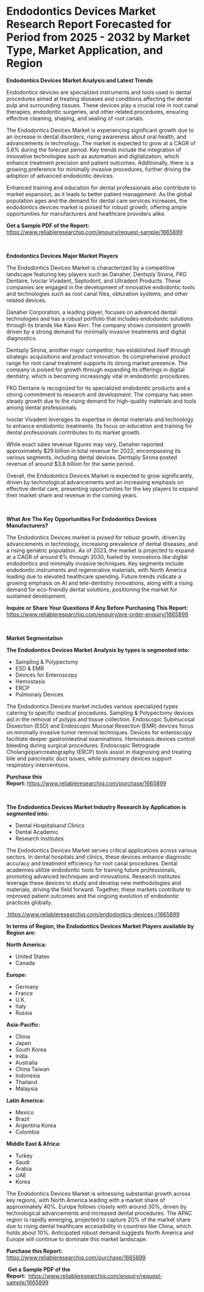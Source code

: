 <p><h1>Endodontics Devices Market Research Report Forecasted for Period from 2025 -  2032 by Market Type, Market Application, and Region</h1></p><p><strong>Endodontics Devices Market Analysis and Latest Trends</strong></p>
<p><p>Endodontics devices are specialized instruments and tools used in dental procedures aimed at treating diseases and conditions affecting the dental pulp and surrounding tissues. These devices play a crucial role in root canal therapies, endodontic surgeries, and other related procedures, ensuring effective cleaning, shaping, and sealing of root canals.</p><p>The Endodontics Devices Market is experiencing significant growth due to an increase in dental disorders, rising awareness about oral health, and advancements in technology. The market is expected to grow at a CAGR of 5.6% during the forecast period. Key trends include the integration of innovative technologies such as automation and digitalization, which enhance treatment precision and patient outcomes. Additionally, there is a growing preference for minimally invasive procedures, further driving the adoption of advanced endodontic devices.</p><p>Enhanced training and education for dental professionals also contribute to market expansion, as it leads to better patient management. As the global population ages and the demand for dental care services increases, the endodontics devices market is poised for robust growth, offering ample opportunities for manufacturers and healthcare providers alike.</p></p>
<p><strong>Get a Sample PDF of the Report:&nbsp;</strong> <a href="https://www.reliableresearchiq.com/enquiry/request-sample/1665899?utm_campaign=3308&utm_medium=2&utm_source=Github&utm_content=ia&utm_term=13042025&utm_id=endodontics-devices">https://www.reliableresearchiq.com/enquiry/request-sample/1665899</a></p>
<p>&nbsp;</p>
<p><strong>Endodontics Devices Major Market Players</strong></p>
<p><p>The Endodontics Devices Market is characterized by a competitive landscape featuring key players such as Danaher, Dentsply Sirona, FKG Dentaire, Ivoclar Vivadent, Septodont, and Ultradent Products. These companies are engaged in the development of innovative endodontic tools and technologies such as root canal files, obturation systems, and other related devices.</p><p>Danaher Corporation, a leading player, focuses on advanced dental technologies and has a robust portfolio that includes endodontic solutions through its brands like Kavo Kerr. The company shows consistent growth driven by a strong demand for minimally invasive treatments and digital diagnostics.</p><p>Dentsply Sirona, another major competitor, has established itself through strategic acquisitions and product innovation. Its comprehensive product range for root canal treatment supports its strong market presence. The company is poised for growth through expanding its offerings in digital dentistry, which is becoming increasingly vital in endodontic procedures.</p><p>FKG Dentaire is recognized for its specialized endodontic products and a strong commitment to research and development. The company has seen steady growth due to the rising demand for high-quality materials and tools among dental professionals.</p><p>Ivoclar Vivadent leverages its expertise in dental materials and technology to enhance endodontic treatments. Its focus on education and training for dental professionals contributes to its market growth.</p><p>While exact sales revenue figures may vary, Danaher reported approximately $29 billion in total revenue for 2022, encompassing its various segments, including dental devices. Dentsply Sirona posted revenue of around $3.8 billion for the same period.</p><p>Overall, the Endodontics Devices Market is expected to grow significantly, driven by technological advancements and an increasing emphasis on effective dental care, presenting opportunities for the key players to expand their market share and revenue in the coming years.</p></p>
<p>&nbsp;</p>
<p><strong>What Are The Key Opportunities For Endodontics Devices Manufacturers?</strong></p>
<p><p>The Endodontics Devices market is poised for robust growth, driven by advancements in technology, increasing prevalence of dental diseases, and a rising geriatric population. As of 2023, the market is projected to expand at a CAGR of around 6% through 2030, fueled by innovations like digital endodontics and minimally invasive techniques. Key segments include endodontic instruments and regenerative materials, with North America leading due to elevated healthcare spending. Future trends indicate a growing emphasis on AI and tele-dentistry innovations, along with a rising demand for eco-friendly dental solutions, positioning the market for sustained development.</p></p>
<p><strong>Inquire or Share Your Questions If Any Before Purchasing This Report:</strong> <a href="https://www.reliableresearchiq.com/enquiry/pre-order-enquiry/1665899?utm_campaign=3308&utm_medium=2&utm_source=Github&utm_content=ia&utm_term=13042025&utm_id=endodontics-devices">https://www.reliableresearchiq.com/enquiry/pre-order-enquiry/1665899</a></p>
<p>&nbsp;</p>
<p><strong>Market Segmentation</strong></p>
<p><strong>The Endodontics Devices Market Analysis by types is segmented into:</strong></p>
<p><ul><li>Sampling & Polypectomy</li><li>ESD & EMR</li><li>Devices for Enteroscopy</li><li>Hemostasis</li><li>ERCP</li><li>Pulmonaly Devices</li></ul></p>
<p><p>The Endodontics Devices market includes various specialized types catering to specific medical procedures. Sampling & Polypectomy devices aid in the removal of polyps and tissue collection. Endoscopic Submucosal Dissection (ESD) and Endoscopic Mucosal Resection (EMR) devices focus on minimally invasive tumor removal techniques. Devices for enteroscopy facilitate deeper gastrointestinal examinations. Hemostasis devices control bleeding during surgical procedures. Endoscopic Retrograde Cholangiopancreatography (ERCP) tools assist in diagnosing and treating bile and pancreatic duct issues, while pulmonary devices support respiratory interventions.</p></p>
<p><strong>Purchase this Report:&nbsp;</strong><a href="https://www.reliableresearchiq.com/purchase/1665899?utm_campaign=3308&utm_medium=2&utm_source=Github&utm_content=ia&utm_term=13042025&utm_id=endodontics-devices">https://www.reliableresearchiq.com/purchase/1665899</a></p>
<p>&nbsp;</p>
<p><strong>The Endodontics Devices Market Industry Research by Application is segmented into:</strong></p>
<p><ul><li>Dental Hospitalsand Clinics</li><li>Dental Academic</li><li>Research Institutes</li></ul></p>
<p><p>The Endodontics Devices Market serves critical applications across various sectors. In dental hospitals and clinics, these devices enhance diagnostic accuracy and treatment efficiency for root canal procedures. Dental academies utilize endodontic tools for training future professionals, promoting advanced techniques and innovations. Research institutes leverage these devices to study and develop new methodologies and materials, driving the field forward. Together, these markets contribute to improved patient outcomes and the ongoing evolution of endodontic practices globally.</p></p>
<p><a href="https://www.reliableresearchiq.com/endodontics-devices-r1665899?utm_campaign=3308&utm_medium=2&utm_source=Github&utm_content=ia&utm_term=13042025&utm_id=endodontics-devices">&nbsp;https://www.reliableresearchiq.com/endodontics-devices-r1665899</a></p>
<p><strong>In terms of Region, the Endodontics Devices Market Players available by Region are:</strong></p>
<p>
    <p> <strong> North America: </strong>
        <ul>
            <li>United States</li>
            <li>Canada</li>
        </ul>
        </p> 
    <p> <strong> Europe: </strong>
        <ul>
            <li>Germany</li>
            <li>France</li>
            <li>U.K.</li>
            <li>Italy</li>
            <li>Russia</li>
        </ul>
        </p> 
    <p> <strong> Asia-Pacific: </strong>
        <ul>
            <li>China</li>
            <li>Japan</li>
            <li>South Korea</li>
            <li>India</li>
            <li>Australia</li>
            <li>China Taiwan</li>
            <li>Indonesia</li>
            <li>Thailand</li>
            <li>Malaysia</li>
        </ul>
        </p> 
    <p> <strong> Latin America: </strong>
        <ul>
            <li>Mexico</li>
            <li>Brazil</li>
            <li>Argentina Korea</li>
            <li>Colombia</li>
        </ul>
        </p> 
    <p> <strong> Middle East & Africa: </strong>
        <ul>
            <li>Turkey</li>
            <li>Saudi</li>
            <li>Arabia</li>
            <li>UAE</li>
            <li>Korea</li>
        </ul>
    </p>
    </p>
<p><p>The Endodontics Devices Market is witnessing substantial growth across key regions, with North America leading with a market share of approximately 40%. Europe follows closely with around 30%, driven by technological advancements and increased dental procedures. The APAC region is rapidly emerging, projected to capture 20% of the market share due to rising dental healthcare accessibility in countries like China, which holds about 10%. Anticipated robust demand suggests North America and Europe will continue to dominate this market landscape.</p></p>
<p><strong>Purchase this Report: </strong><a href="https://www.reliableresearchiq.com/purchase/1665899?utm_campaign=3308&utm_medium=2&utm_source=Github&utm_content=ia&utm_term=13042025&utm_id=endodontics-devices">https://www.reliableresearchiq.com/purchase/1665899</a></p>
<p>&nbsp;<strong>Get a Sample PDF of the Report:&nbsp;&nbsp;</strong><a href="https://www.reliableresearchiq.com/enquiry/request-sample/1665899?utm_campaign=3308&utm_medium=2&utm_source=Github&utm_content=ia&utm_term=13042025&utm_id=endodontics-devices">https://www.reliableresearchiq.com/enquiry/request-sample/1665899</a></p>
<p><strong></strong></p>
<p><p></p><p></p><p></p></p>